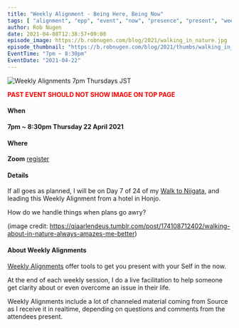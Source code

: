 ```yaml
---
title: "Weekly Alignment - Being Here, Being Now"
tags: [ "alignment", "epp", "event", "now", "presence", "present", "weekly" ]
author: Rob Nugen
date: 2021-04-08T12:38:57+09:00
episode_image: https://b.robnugen.com/blog/2021/walking_in_nature.jpg
episode_thumbnail: "https://b.robnugen.com/blog/2021/thumbs/walking_in_nature.jpg"
EventTime: "7pm ~ 8:30pm"
EventDate: "2021-04-22"
---
```


<img
src="https://b.robnugen.com/blog/2021/walking_in_nature.jpg"
alt="Weekly Alignments 7pm Thursdays JST"
class="title" />

<div style="font-weight:bold; color:red">PAST EVENT SHOULD NOT SHOW IMAGE ON TOP PAGE</div>

#### When

**7pm ~ 8:30pm Thursday 22 April 2021**

#### Where

**Zoom** [register](/weekly-alignments/registration/)

#### Details

If all goes as planned, I will be on Day 7 of 24 of my [Walk to Niigata](/quests/), and leading this Weekly Alignment from a hotel in Honjo.

How do we handle things when plans go awry?

(image credit:  https://qiaarlendeus.tumblr.com/post/174108712402/walking-about-in-nature-always-amazes-me-better)

#### About Weekly Alignments

[Weekly Alignments](/weekly-alignments/) offer tools to get you present with your Self in the now.

At the end of each weekly session, I do a live facilitation to help
someone get clarity about or even overcome an issue in their life.

Weekly Alignments include a lot of channeled material coming from
Source as I receive it in realtime, depending on questions and
comments from the attendees present.
